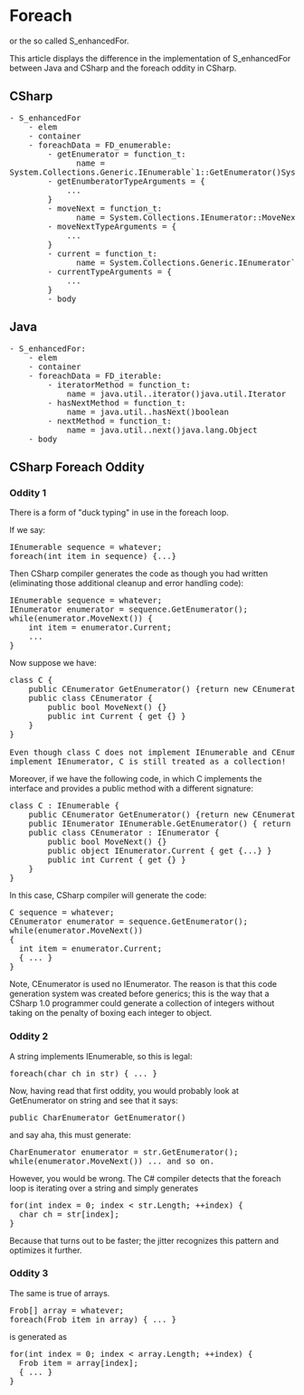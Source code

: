 # Foreach

or the so called S_enhancedFor.

This article displays the difference in the implementation of S_enhancedFor 
between Java and CSharp and the foreach oddity in CSharp.

## CSharp

<pre>
- S_enhancedFor
    - elem
    - container
    - foreachData = FD_enumerable:
        - getEnumerator = function_t:
              name =
System.Collections.Generic.IEnumerable`1::GetEnumerator()System.Collections.Generic.IEnumerator`1<T>
        - getEnumberatorTypeArguments = {
            ...
        }
        - moveNext = function_t:
              name = System.Collections.IEnumerator::MoveNext()System.Boolean
        - moveNextTypeArguments = {
            ...
        }
        - current = function_t:
              name = System.Collections.Generic.IEnumerator`1::get_Current()T
        - currentTypeArguments = {
            ...
        }
        - body
</pre>

## Java

<pre>
- S_enhancedFor:
    - elem
    - container
    - foreachData = FD_iterable:
        - iteratorMethod = function_t:
            name = java.util.<the collection you use>.iterator()java.util.Iterator
        - hasNextMethod = function_t:
            name = java.util.<the collection you use>.hasNext()boolean
        - nextMethod = function_t:
            name = java.util.<the collection you use>.next()java.lang.Object
    - body
</pre>

## CSharp Foreach Oddity

### Oddity 1

There is a form of "duck typing" in use in the foreach loop.

If we say:

<pre>
IEnumerable<int> sequence = whatever;
foreach(int item in sequence) {...}
</pre>

Then CSharp compiler generates the code as though you had written (eliminating
those additional cleanup and error handling code):

<pre>
IEnumerable<int> sequence = whatever;
IEnumerator<int> enumerator = sequence.GetEnumerator();
while(enumerator.MoveNext()) {
    int item = enumerator.Current;
    ...
}
</pre>

Now suppose we have:
<pre>
class C {
    public CEnumerator GetEnumerator() {return new CEnumerator();}
    public class CEnumerator {
        public bool MoveNext() {}
        public int Current { get {} }
    }
}

Even though class C does not implement IEnumerable and CEnumerator does not
implement IEnumerator, C is still treated as a collection!
</pre>

Moreover, if we have the following code, in which C implements the interface
and provides a public method with a different signature:
<pre>
class C : IEnumerable {
    public CEnumerator GetEnumerator() {return new CEnumerator(); }
    public IEnumerator IEnumerable.GetEnumerator() { return this.GetEnumerator(); }
    public class CEnumerator : IEnumerator {
        public bool MoveNext() {}
        public object IEnumerator.Current { get {...} }
        public int Current { get {} }
    }
}
</pre>

In this case, CSharp compiler will generate the code:
<pre>
C sequence = whatever;
CEnumerator enumerator = sequence.GetEnumerator();
while(enumerator.MoveNext())
{
  int item = enumerator.Current;
  { ... }
}
</pre>

Note, CEnumerator is used no IEnumerator. The reason is that this code
generation system was created before generics; this is the way that a CSharp
1.0 programmer could generate a collection of integers without taking on the
penalty of boxing each integer to object.

### Oddity 2

A string implements IEnumerable<char>, so this is legal:

<pre>
foreach(char ch in str) { ... }
</pre>

Now, having read that first oddity, you would probably look at GetEnumerator on
string and see that it says:

<pre>
public CharEnumerator GetEnumerator()
</pre>

and say aha, this must generate:

<pre>
CharEnumerator enumerator = str.GetEnumerator();
while(enumerator.MoveNext()) ... and so on.
</pre>

However, you would be wrong. The C# compiler detects that the foreach loop is
iterating over a string and simply generates

<pre>
for(int index = 0; index &lt; str.Length; ++index) {
  char ch = str[index];
}
</pre>

Because that turns out to be faster; the jitter recognizes this pattern and
optimizes it further.

### Oddity 3

The same is true of arrays. 

<pre>
Frob[] array = whatever;
foreach(Frob item in array) { ... }
</pre>

is generated as
<pre>
for(int index = 0; index < array.Length; ++index) {
  Frob item = array[index];
  { ... }
}
</pre>
